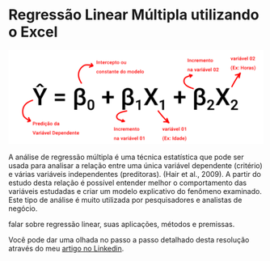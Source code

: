 # Regressão Linear Múltipla utilizando o Excel

<p align="center"><img src="https://github.com/FerrazThales/RegressaoLinearMultipla/blob/main/imagens/Regress%C3%A3o%20Linear%20M%C3%BAltipla.jpg"></p>

A análise de regressão múltipla é uma técnica estatística que pode ser usada para analisar a relação entre uma única variável dependente (critério) e várias variáveis independentes (preditoras). (Hair et al., 2009). A partir do estudo desta relação é possível entender melhor o comportamento das variáveis estudadas e criar um modelo explicativo do fenômeno examinado. Este tipo de análise é muito utilizada por pesquisadores e analistas de negócio.


falar sobre regressão linear, suas aplicações, métodos e premissas.

Você pode dar uma olhada no passo a passo detalhado desta resolução através do meu [artigo no Linkedin]().
